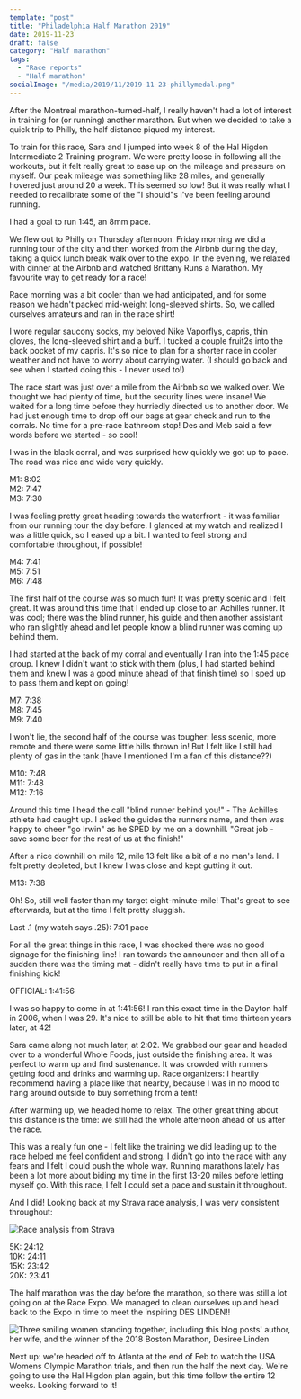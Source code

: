 ```yaml
---
template: "post"
title: "Philadelphia Half Marathon 2019"
date: 2019-11-23
draft: false
category: "Half marathon"
tags:
  - "Race reports"
  - "Half marathon"
socialImage: "/media/2019/11/2019-11-23-phillymedal.png"
---
```


After the Montreal marathon-turned-half, I really haven't had a lot of interest in training for (or running) another marathon. But when we decided to take a quick trip to Philly, the half distance piqued my interest. 

To train for this race, Sara and I jumped into week 8 of the Hal Higdon Intermediate 2 Training program. We were pretty loose in following all the workouts, but it felt really great to ease up on the mileage and pressure on myself. Our peak mileage was something like 28 miles, and generally hovered just around 20 a week. This seemed so low! But it was really what I needed to recalibrate some of the "I should"s I've been feeling around running. 

I had a goal to run 1:45, an 8mm pace. 

We flew out to Philly on Thursday afternoon. Friday morning we did a running tour of the city and then worked from the Airbnb during the day, taking a quick lunch break walk over to the expo. In the evening, we relaxed with dinner at the Airbnb and watched Brittany Runs a Marathon. My favourite way to get ready for a race!

Race morning was a bit cooler than we had anticipated, and for some reason we hadn't packed mid-weight long-sleeved shirts. So, we called ourselves amateurs and ran in the race shirt! 

I wore regular saucony socks, my beloved Nike Vaporflys, capris, thin gloves, the long-sleeved shirt and a buff.  I tucked a couple fruit2s into the back pocket of my capris. It's so nice to plan for a shorter race in cooler weather and not have to worry about carrying water. (I should go back and see when I started doing this - I never used to!)

The race start was just over a mile from the Airbnb so we walked over. We thought we had plenty of time, but the security lines were insane! We waited for a long time before they hurriedly directed us to another door. We had just enough time to drop off our bags at gear check and run to the corrals. No time for a pre-race bathroom stop! Des and Meb said a few words before we started - so cool! 

I was in the black corral, and was surprised how quickly we got up to pace. The road was nice and wide very quickly. 


M1: 8:02<br />
M2: 7:47<br />
M3: 7:30<br />

I was feeling pretty great heading towards the waterfront - it was familiar from our running tour the day before. I glanced at my watch and realized I was a little quick, so I eased up a bit. I wanted to feel strong and comfortable throughout, if possible!

M4: 7:41<br />
M5: 7:51<br />
M6: 7:48<br />


The first half of the course was so much fun! It was pretty scenic and I felt great. It was around this time that I ended up close to an Achilles runner. It was cool; there was the blind runner, his guide and then another assistant who ran slightly ahead and let people know a blind runner was coming up behind them.  


I had started at the back of my corral and eventually I ran into the 1:45 pace group. I knew I didn't want to stick with them (plus, I had started behind them and knew I was a good minute ahead of that finish time) so I sped up to pass them and kept on going! 

M7: 7:38<br />
M8: 7:45<br />
M9: 7:40<br />

I won't lie, the second half of the course was tougher: less scenic, more remote and there were some little hills thrown in! But I felt like I still had plenty of gas in the tank (have I mentioned I'm a fan of this distance??)

M10: 7:48<br />
M11: 7:48<br />
M12: 7:16<br />

Around this time I head the call "blind runner behind you!" - The Achilles athlete had caught up. I asked the guides the runners name, and then was happy to cheer "go Irwin" as he SPED by me on a downhill. "Great job - save some beer for the rest of us at the finish!"

After a nice downhill on mile 12, mile 13 felt like a bit of a no man's land. I felt pretty depleted, but I knew I was close and kept gutting it out.

M13: 7:38<br />

Oh! So, still well faster than my target eight-minute-mile! That's great to see afterwards, but at the time I felt pretty sluggish. 

Last .1 (my watch says .25): 7:01 pace

For all the great things in this race, I was shocked there was no good signage for the finishing line! I ran towards the announcer and then all of a sudden there was the timing mat - didn't really have time to put in a final finishing kick! 

OFFICIAL: 1:41:56

I was so happy to come in at 1:41:56! I ran this exact time in the Dayton half in 2006, when I was 29. It's nice to still be able to hit that time thirteen years later, at 42! 

Sara came along not much later, at 2:02. We grabbed our gear and headed over to a wonderful Whole Foods, just outside the finishing area. It was perfect to warm up and find sustenance. It was crowded with runners getting food and drinks and warming up. Race organizers: I heartily recommend having a place like that nearby, because I was in no mood to hang around outside to buy something from a tent! 

After warming up, we headed home to relax. The other great thing about this distance is the time: we still had the whole afternoon ahead of us after the race. 

This was a really fun one - I felt like the training we did leading up to the race helped me feel confident and strong. I didn't go into the race with any fears and I felt I could push the whole way. Running marathons lately has been a lot more about biding my time in the first 13-20 miles before letting myself go. With this race, I felt I could set a pace and sustain it throughout. 

And I did! Looking back at my Strava race analysis, I was very consistent throughout: 



![Race analysis from Strava](/media/2019/11/2019-11-23-philly-race.png)

5K: 24:12<br />
10K: 24:11<br />
15K: 23:42<br />
20K: 23:41<br />


The half marathon was the day before the marathon, so there was still a lot going on at the Race Expo. We managed to clean ourselves up and head back to the Expo in time to meet the inspiring DES LINDEN!! 


![Three smiling women standing together, including this blog posts' author, her wife, and the winner of the 2018 Boston Marathon, Desiree Linden](/media/2019/11/2019-11-23-deslinden.png)


Next up: we're headed off to Atlanta at the end of Feb to watch the USA Womens Olympic Marathon trials, and then run the half the next day. We're going to use the Hal Higdon plan again, but this time follow the entire 12 weeks. Looking forward to it! 



